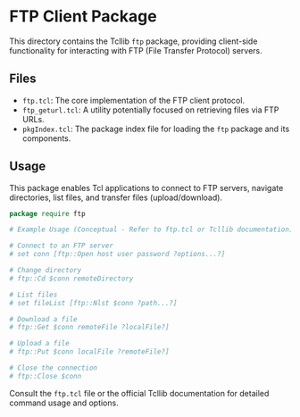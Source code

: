 # FTP Client Package

This directory contains the Tcllib `ftp` package, providing client-side functionality for interacting with FTP (File Transfer Protocol) servers.

## Files

*   `ftp.tcl`: The core implementation of the FTP client protocol.
*   `ftp_geturl.tcl`: A utility potentially focused on retrieving files via FTP URLs.
*   `pkgIndex.tcl`: The package index file for loading the `ftp` package and its components.

## Usage

This package enables Tcl applications to connect to FTP servers, navigate directories, list files, and transfer files (upload/download).

```tcl
package require ftp

# Example Usage (Conceptual - Refer to ftp.tcl or Tcllib documentation)

# Connect to an FTP server
# set conn [ftp::Open host user password ?options...?]

# Change directory
# ftp::Cd $conn remoteDirectory

# List files
# set fileList [ftp::Nlst $conn ?path...?]

# Download a file
# ftp::Get $conn remoteFile ?localFile?]

# Upload a file
# ftp::Put $conn localFile ?remoteFile?]

# Close the connection
# ftp::Close $conn
```

Consult the `ftp.tcl` file or the official Tcllib documentation for detailed command usage and options. 